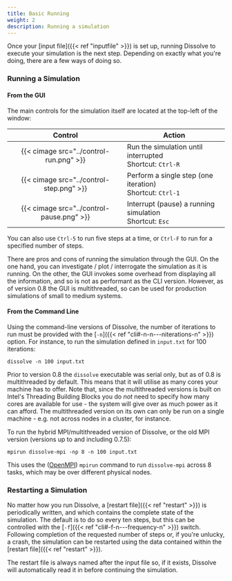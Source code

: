 ```yaml
---
title: Basic Running
weight: 2
description: Running a simulation
---
```


Once your [input file]({{< ref "inputfile" >}}) is set up, running Dissolve to execute your simulation is the next step. Depending on exactly what you're doing, there are a few ways of doing so.

### Running a Simulation

#### From the GUI

The main controls for the simulation itself are located at the top-left of the window:

|Control|Action|
|:-----:|------|
|{{< cimage src="../control-run.png" >}}|Run the simulation until interrupted<br/>Shortcut: `Ctrl-R`|
|{{< cimage src="../control-step.png" >}}|Perform a single step (one iteration)<br/>Shortcut: `Ctrl-1`|
|{{< cimage src="../control-pause.png" >}}|Interrupt (pause) a running simulation<br/>Shortcut: `Esc`|

You can also use `Ctrl-5` to run five steps at a time, or `Ctrl-F` to run for a specified number of steps.

There are pros and cons of running the simulation through the GUI. On the one hand, you can investigate / plot / interrogate the simulation as it is running. On the other, the GUI invokes some overhead from displaying all the information, and so is not as performant as the CLI version. However, as of version 0.8 the GUI is multithreaded, so can be used for production simulations of small to medium systems.

#### From the Command Line

Using the command-line versions of Dissolve, the number of iterations to run must be provided with the [`-n`]({{< ref "cli#-n-n---niterations-n" >}}) option. For instance, to run the simulation defined in `input.txt` for 100 iterations:

```
dissolve -n 100 input.txt
```

Prior to version 0.8 the `dissolve` executable was serial only, but as of 0.8 is multithreaded by default. This means that it will utilise as many cores your machine has to offer. Note that, since the multithreaded versions is built on Intel's Threading Building Blocks you do *not* need to specify how many cores are available for use - the system will give over as much power as it can afford. The multithreaded version on its own can only be run on a single machine - e.g. not across nodes in a cluster, for instance.

To run the hybrid MPI/multithreaded version of Dissolve, or the old MPI version (versions up to and including 0.7.5):

```
mpirun dissolve-mpi -np 8 -n 100 input.txt
```

This uses the ([OpenMPI](https://www.open-mpi.org/)) `mpirun` command to run `dissolve-mpi` across 8 tasks, which may be over different physical nodes.

### Restarting a Simulation

No matter how you run Dissolve, a [restart file]({{< ref "restart" >}}) is periodically written, and which contains the complete state of the simulation. The default is to do so every ten steps, but this can be controlled with the [`-f`]({{< ref "cli#-f-n---frequency-n" >}}) switch. Following completion of the requested number of steps or, if you're unlucky, a crash, the simulation can be restarted using the data contained within the [restart file]({{< ref "restart" >}}).

The restart file is always named after the input file so, if it exists, Dissolve will automatically read it in before continuing the simulation.
